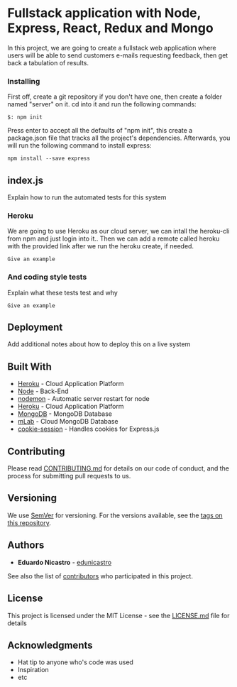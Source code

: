 # Fullstack application with Node, Express, React, Redux and Mongo

In this project, we are going to create a fullstack web application where users
will be able to send customers e-mails requesting feedback, then get back a
tabulation of results.

### Installing

First off, create a git repository if you don't have one, then create a folder
named "server" on it. cd into it and run the following commands:

```
$: npm init
```

Press enter to accept all the defaults of "npm init", this create a package.json
file that tracks all the project's dependencies. Afterwards, you will run the
following command to install express:

```
npm install --save express
```

## index.js

Explain how to run the automated tests for this system

### Heroku

We are going to use Heroku as our cloud server, we can intall the heroku-cli
from npm and just login into it.. Then we can add a remote called heroku with
the provided link after we run the heroku create, if needed.

```
Give an example
```

### And coding style tests

Explain what these tests test and why

```
Give an example
```

## Deployment

Add additional notes about how to deploy this on a live system

## Built With

* [Heroku](https://www.heroku.com/) - Cloud Application Platform
* [Node](https://nodejs.org/) - Back-End
* [nodemon](https://nodemon.io/) - Automatic server restart for node
* [Heroku](https://www.heroku.com/) - Cloud Application Platform
* [MongoDB](https://www.mongodb.com/) - MongoDB Database
* [mLab](https://mlab.com/) - Cloud MongoDB Database
* [cookie-session](https://github.com/expressjs/cookie-session) - Handles
	cookies for Express.js

## Contributing

Please read
[CONTRIBUTING.md](https://gist.github.com/PurpleBooth/b24679402957c63ec426) for
details on our code of conduct, and the process for submitting pull requests to
us.

## Versioning

We use [SemVer](http://semver.org/) for versioning. For the versions available,
see the [tags on this repository](https://github.com/your/project/tags).

## Authors

* **Eduardo Nicastro** - [edunicastro](https://github.com/edunicastro)

See also the list of
[contributors](https://github.com/your/project/contributors) who participated in
this project.

## License

This project is licensed under the MIT License - see the
[LICENSE.md](LICENSE.md) file for details

## Acknowledgments

* Hat tip to anyone who's code was used
* Inspiration
* etc
